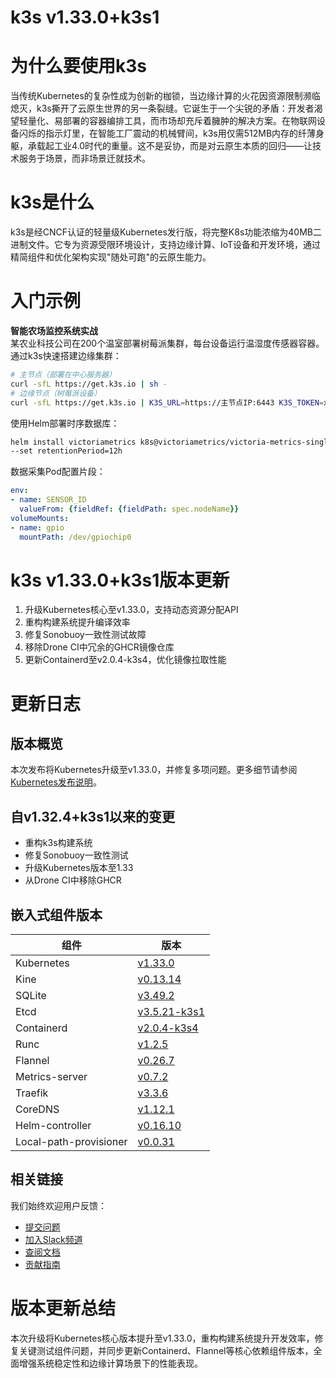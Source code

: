 # k3s v1.33.0+k3s1
# 为什么要使用k3s  
当传统Kubernetes的复杂性成为创新的枷锁，当边缘计算的火花因资源限制濒临熄灭，k3s撕开了云原生世界的另一条裂缝。它诞生于一个尖锐的矛盾：开发者渴望轻量化、易部署的容器编排工具，而市场却充斥着臃肿的解决方案。在物联网设备闪烁的指示灯里，在智能工厂震动的机械臂间，k3s用仅需512MB内存的纤薄身躯，承载起工业4.0时代的重量。这不是妥协，而是对云原生本质的回归——让技术服务于场景，而非场景迁就技术。

# k3s是什么  
k3s是经CNCF认证的轻量级Kubernetes发行版，将完整K8s功能浓缩为40MB二进制文件。它专为资源受限环境设计，支持边缘计算、IoT设备和开发环境，通过精简组件和优化架构实现"随处可跑"的云原生能力。

# 入门示例  
**智能农场监控系统实战**  
某农业科技公司在200个温室部署树莓派集群，每台设备运行温湿度传感器容器。通过k3s快速搭建边缘集群：  
```bash
# 主节点（部署在中心服务器）
curl -sfL https://get.k3s.io | sh -
# 边缘节点（树莓派设备）
curl -sfL https://get.k3s.io | K3S_URL=https://主节点IP:6443 K3S_TOKEN=xxx sh -
```
使用Helm部署时序数据库：  
```bash
helm install victoriametrics k8s@victoriametrics/victoria-metrics-single \
--set retentionPeriod=12h
```
数据采集Pod配置片段：  
```yaml
env:
- name: SENSOR_ID
  valueFrom: {fieldRef: {fieldPath: spec.nodeName}}
volumeMounts:
- name: gpio
  mountPath: /dev/gpiochip0
```

# k3s v1.33.0+k3s1版本更新  
1. 升级Kubernetes核心至v1.33.0，支持动态资源分配API  
2. 重构构建系统提升编译效率  
3. 修复Sonobuoy一致性测试故障  
4. 移除Drone CI中冗余的GHCR镜像仓库  
5. 更新Containerd至v2.0.4-k3s4，优化镜像拉取性能  

# 更新日志  

## 版本概览  
本次发布将Kubernetes升级至v1.33.0，并修复多项问题。更多细节请参阅[Kubernetes发布说明](https://github.com/kubernetes/kubernetes/blob/master/CHANGELOG/CHANGELOG-1.33.md#changelog-since-v1324)。

## 自v1.32.4+k3s1以来的变更  
- 重构k3s构建系统  
- 修复Sonobuoy一致性测试  
- 升级Kubernetes版本至1.33  
- 从Drone CI中移除GHCR  

## 嵌入式组件版本  

| 组件                | 版本                                                                                     |
|---------------------|-----------------------------------------------------------------------------------------|
| Kubernetes          | [v1.33.0](https://github.com/kubernetes/kubernetes/blob/master/CHANGELOG/CHANGELOG-1.33.md#v1330) |
| Kine                | [v0.13.14](https://github.com/k3s-io/kine/releases/tag/v0.13.14)                        |
| SQLite              | [v3.49.2](https://sqlite.org/releaselog/3_49_2.html)                                    |
| Etcd                | [v3.5.21-k3s1](https://github.com/k3s-io/etcd/releases/tag/v3.5.21-k3s1)                |
| Containerd          | [v2.0.4-k3s4](https://github.com/k3s-io/containerd/releases/tag/v2.0.4-k3s4)           |
| Runc                | [v1.2.5](https://github.com/opencontainers/runc/releases/tag/v1.2.5)                   |
| Flannel             | [v0.26.7](https://github.com/flannel-io/flannel/releases/tag/v0.26.7)                  |
| Metrics-server      | [v0.7.2](https://github.com/kubernetes-sigs/metrics-server/releases/tag/v0.7.2)       |
| Traefik             | [v3.3.6](https://github.com/traefik/traefik/releases/tag/v3.3.6)                       |
| CoreDNS             | [v1.12.1](https://github.com/coredns/coredns/releases/tag/v1.12.1)                     |
| Helm-controller     | [v0.16.10](https://github.com/k3s-io/helm-controller/releases/tag/v0.16.10)            |
| Local-path-provisioner | [v0.0.31](https://github.com/rancher/local-path-provisioner/releases/tag/v0.0.31)    |

## 相关链接  
我们始终欢迎用户反馈：  
- [提交问题](https://github.com/rancher/k3s/issues/new/choose)  
- [加入Slack频道](https://slack.rancher.io/)  
- [查阅文档](https://rancher.com/docs/k3s/latest/en/)  
- [贡献指南](https://github.com/rancher/k3s/blob/master/CONTRIBUTING.md)  

# 版本更新总结  
本次升级将Kubernetes核心版本提升至v1.33.0，重构构建系统提升开发效率，修复关键测试组件问题，并同步更新Containerd、Flannel等核心依赖组件版本，全面增强系统稳定性和边缘计算场景下的性能表现。